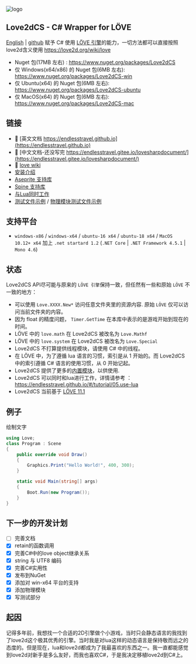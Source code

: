 
![logo](https://gitee.com/endlesstravel/love2dCS/raw/master/img/logo.png "logo") 

Love2dCS - C# Wrapper for LÖVE
---

[English](README.md) | [github](https://github.com/endlesstravel/Love2dCS)
赋予 C# 使用 [LÖVE 引擎](https://love2d.org/)的能力，一切方法都可以直接按照love2d含义使用 https://love2d.org/wiki/love

* Nuget 包(17MB 左右) : https://www.nuget.org/packages/Love2dCS
* 仅 Windows(x64/x86) 的 Nuget 包(6MB 左右): https://www.nuget.org/packages/Love2dCS-win
* 仅 Ubuntu(x64) 的 Nuget 包(6MB 左右): https://www.nuget.org/packages/Love2dCS-ubuntu
* 仅 MacOS(x64) 的 Nuget 包(6MB 左右): https://www.nuget.org/packages/Love2dCS-mac

链接
---
* 📃 [英文文档 https://endlesstravel.github.io](https://endlesstravel.github.io)
* 📃 [中文文档-还没写完 https://endlesstravel.gitee.io/lovesharpdocument/](https://endlesstravel.gitee.io/lovesharpdocument/)
* 📕 [love wiki](https://love2d.org/wiki/love)
* [安装介绍](https://endlesstravel.github.io/#/tutorial/01.install)
* [Aseprite 支持库](https://gitee.com/endlesstravel/LoveMetaSprite)
* [Spine 支持库](https://gitee.com/endlesstravel/spine-lovecs)
* [与Lua同时工作](https://endlesstravel.github.io/#/tutorial/05.use-lua)
* [测试文件示例](csharp_src/Program.cs) / [物理模块测试文件示例](csharp_test/README.md)


支持平台
---
* `windows-x86` / `windows-x64` / `ubuntu-16 x64` / `ubuntu-18 x64` / `MacOS 10.12+ x64` 加上 `.net startard 1.2` (`.NET Core` | `.NET Framework 4.5.1`  | `Mono 4.6`)

状态
---
Love2dCS API尽可能与原来的 `LÖVE 引擎`保持一致，但任然有一些和原始 `LÖVE` 不一致的地方：


* 可以使用 `Love.XXXX.New*` 访问任意文件夹里的资源内容. 原始 `LÖVE` 仅可以访问当前文件夹的内容。
* 因为 float 的精度问题， `Timer.GetTime` 在本库中表示的是游戏开始到现在的时间。
* LÖVE 中的 `love.math` 在 Love2dCS 被改名为 `Love.Mathf`
* LÖVE 中的  `love.system` 在 Love2dCS 被改名为 `Love.Special`
* Love2dCS 不打算提供线程模块，请使用 C# 中的线程。
* 在 LÖVE 中，为了遵循 lua 语言的习惯，索引是从 1 开始的。而 Love2dCS 中的索引遵循 C# 语言的使用习惯，从 0 开始记起。
* Love2dCS 提供了更多的[内置模块](https://endlesstravel.github.io/#/module/build-in-module-index)，以供使用.
* Love2dCS 可以同时和lua进行工作，详情请参考 ： https://endlesstravel.github.io/#/tutorial/05.use-lua
* Love2dCS 当前基于 [LÖVE 11.1](https://love2d.org/wiki/11.1)

例子
---

绘制文字
``` C#
using Love;
class Program : Scene
{
    public override void Draw()
    {
        Graphics.Print("Hello World!", 400, 300);
    }

    static void Main(string[] args)
    {
        Boot.Run(new Program());
    }
}
```

下一步的开发计划
---

- [ ] 完善文档
- [x] retain的函数调用
- [x] 完善C#中的love object继承关系
- [x] string 与 UTF8 编码
- [x] 完善C#实用性
- [x] 发布到NuGet
- [x] 添加对 win-x64 平台的支持
- [x] 添加物理模块
- [x] 写测试部分

起因
---
记得多年前，我想找一个合适的2D引擎做个小游戏，当时只会静态语言的我找到了love2d这个极其优秀的引擎。当时我是对lua这样的动态语言是保持敬而远之的态度的。但是现在，lua和love2d都成为了我最喜欢的东西之一。我一直都能感觉到love2d对新手是多么友好，而我也喜欢C#，于是我决定移植love2d到C#上。